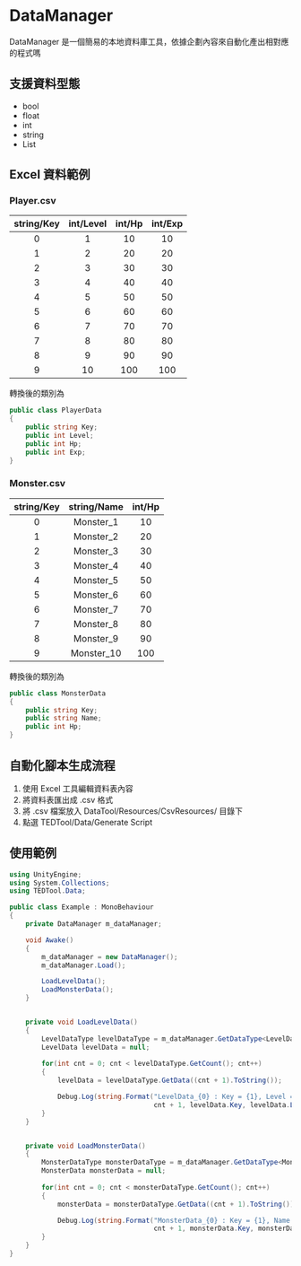 # DataManager

DataManager 是一個簡易的本地資料庫工具，依據企劃內容來自動化產出相對應的程式嗎

## 支援資料型態
* bool
* float
* int
* string
* List<string>

## Excel 資料範例
### Player.csv
|string/Key|int/Level|int/Hp|int/Exp|
|:-------------:|:-------------:|:-------------:|:-------------:|
|0	|1	|10	|10|
|1	|2	|20	|20|
|2	|3	|30	|30|
|3	|4	|40	|40|
|4	|5	|50	|50|
|5	|6	|60	|60|
|6	|7	|70	|70|
|7	|8	|80	|80|
|8	|9	|90	|90|
|9	|10	|100	|100|

轉換後的類別為
```C#
public class PlayerData
{
	public string Key;
	public int Level;
	public int Hp;
	public int Exp;
}
```
### Monster.csv
|string/Key|string/Name|int/Hp|
|:-------------:|:-------------:|:-------------:|
|0	|Monster_1	|10	|
|1	|Monster_2	|20	|
|2	|Monster_3	|30	|
|3	|Monster_4	|40	|
|4	|Monster_5	|50	|
|5	|Monster_6	|60	|
|6	|Monster_7	|70	|
|7	|Monster_8	|80	|
|8	|Monster_9	|90	|
|9	|Monster_10	|100	|

轉換後的類別為
```C#
public class MonsterData
{
	public string Key;
	public string Name;
	public int Hp;
}
```

## 自動化腳本生成流程
1. 使用 Excel 工具編輯資料表內容
2. 將資料表匯出成 .csv 格式
3. 將 .csv 檔案放入 DataTool/Resources/CsvResources/ 目錄下
4. 點選 TEDTool/Data/Generate Script

## 使用範例
```C#
using UnityEngine;
using System.Collections;
using TEDTool.Data;

public class Example : MonoBehaviour
{
	private DataManager m_dataManager;

	void Awake()
	{
		m_dataManager = new DataManager();
		m_dataManager.Load();

		LoadLevelData();
		LoadMonsterData();
	}


	private void LoadLevelData()
	{
		LevelDataType levelDataType = m_dataManager.GetDataType<LevelDataType>();
		LevelData levelData = null;
		
		for(int cnt = 0; cnt < levelDataType.GetCount(); cnt++)
		{
			levelData = levelDataType.GetData((cnt + 1).ToString());

			Debug.Log(string.Format("LevelData_{0} : Key = {1}, Level = {2}, Hp = {3}, Exp = {4}",
			                        cnt + 1, levelData.Key, levelData.Level, levelData.Hp, levelData.Exp));
		}
	}


	private void LoadMonsterData()
	{
		MonsterDataType monsterDataType = m_dataManager.GetDataType<MonsterDataType>();
		MonsterData monsterData = null;
		
		for(int cnt = 0; cnt < monsterDataType.GetCount(); cnt++)
		{
			monsterData = monsterDataType.GetData((cnt + 1).ToString());

			Debug.Log(string.Format("MonsterData_{0} : Key = {1}, Name = {2}, Hp = {3}",
			                        cnt + 1, monsterData.Key, monsterData.Name, monsterData.Hp));
		}
	}
}
```